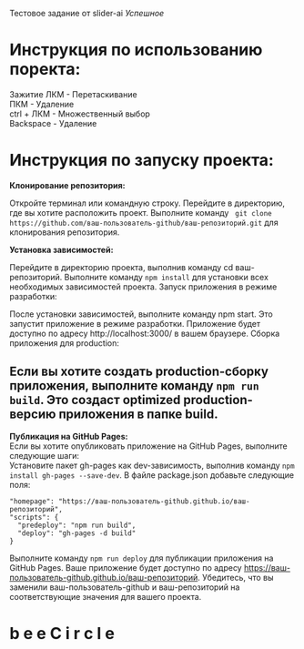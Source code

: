 Тестовое задание от slider-ai    *Успешное*
# Инструкция по использованию поректа:
Зажитие ЛКМ - Перетаскивание<br/>
ПКМ - Удаление <br/>
ctrl + ЛКМ - Множественный выбор <br/>
Backspace - Удаление <br/>

# Инструкция по запуску проекта:

__Клонирование репозитория:__

Откройте терминал или командную строку.
Перейдите в директорию, где вы хотите расположить проект.
Выполните команду `` git clone https://github.com/ваш-пользователь-github/ваш-репозиторий.git`` для клонирования репозитория.

__Установка зависимостей:__

Перейдите в директорию проекта, выполнив команду cd ваш-репозиторий.
Выполните команду ``npm install`` для установки всех необходимых зависимостей проекта.
Запуск приложения в режиме разработки:

После установки зависимостей, выполните команду npm start.
Это запустит приложение в режиме разработки.
Приложение будет доступно по адресу http://localhost:3000/ в вашем браузере.
Сборка приложения для production:

Если вы хотите создать production-сборку приложения, выполните команду ``npm run build``.
Это создаст optimized production-версию приложения в папке build.
---
__Публикация на GitHub Pages:__<br/>
Если вы хотите опубликовать приложение на GitHub Pages, выполните следующие шаги:<br/>
Установите пакет gh-pages как dev-зависимость, выполнив команду ``npm install gh-pages --save-dev``.
В файле package.json добавьте следующие поля:
<br/>
```
"homepage": "https://ваш-пользователь-github.github.io/ваш-репозиторий",
"scripts": {
  "predeploy": "npm run build",
  "deploy": "gh-pages -d build"
}
```
Выполните команду `npm run deploy` для публикации приложения на GitHub Pages.
Ваше приложение будет доступно по адресу <https://ваш-пользователь-github.github.io/ваш-репозиторий>.
Убедитесь, что вы заменили ваш-пользователь-github и ваш-репозиторий на соответствующие значения для вашего проекта.<br/>
#   b e e C i r c l e 
 
 
